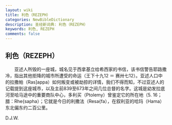 ```yaml
---
layout: wiki
title: 利色（REZEPH）
categories: NewBibleDictionary
description: 圣经新词典: 利色（REZEPH）
keywords: 利色, REZEPH
comments: false
---
```


## 利色（REZEPH）

　　亚述人所毁的一座城，城名见于西拿基立给希西家的书信，该书信警告耶路撒冷，指出其他拒降的城市所遭受的命运（王下十九12 ＝ 赛卅七12）。亚述人口中的拉撒帕（Ras]appa）如何叛变或被劫掠的详情，我们不得而知，不过亚述人的记载提到这座城市，以及主前839至673年之间几位总督的名字。这城是幼发拉底河至哈马途中的重要商队中心，多利买（Ptolemy）曾鉴定它的所在地（5. 16；腊：Rhe{sapha）；它就是今日的利撒法（Resa{fa），在叙利亚的哈玛（Hama）东北偏东约二百公里。

D.J.W.








